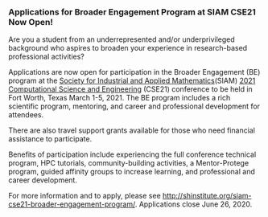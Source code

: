 ### Applications for Broader Engagement Program at SIAM CSE21 Now Open!

Are you a student from an underrepresented and/or underprivileged background who
aspires to broaden your experience in research-based professional activities?

Applications are now open for participation in the Broader Engagement (BE) 
program at the [Society for Industrial and Applied 
Mathematics](https://siam.org/)(SIAM) [2021 Computational Science and 
Engineering](https://www.siam.org/conferences/cm/conference/cse21) (CSE21) 
conference to be held in Fort Worth, Texas March 1-5, 2021. The BE program
includes a rich scientific program, mentoring, and career and professional
development for attendees. 

There are also travel support grants available for those who need financial
assistance to participate.

Benefits of participation include experiencing the full conference technical 
program, HPC tutorials, community-building activities, a Mentor-Protege program,
guided affinity groups to increase learning, and professional and career 
development.

For more information and to apply, please see 
<http://shinstitute.org/siam-cse21-broader-engagement-program/>. Applications
close June 26, 2020.
